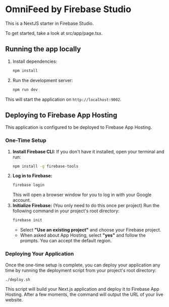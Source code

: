 # OmniFeed by Firebase Studio

This is a NextJS starter in Firebase Studio.

To get started, take a look at src/app/page.tsx.

## Running the app locally

1. Install dependencies:
   ```bash
   npm install
   ```
2. Run the development server:
   ```bash
   npm run dev
   ```
This will start the application on `http://localhost:9002`.

## Deploying to Firebase App Hosting

This application is configured to be deployed to Firebase App Hosting.

### One-Time Setup

1.  **Install Firebase CLI:** If you don't have it installed, open your terminal and run:
    ```bash
    npm install -g firebase-tools
    ```
2.  **Log in to Firebase:**
    ```bash
    firebase login
    ```
    This will open a browser window for you to log in with your Google account.
3.  **Initialize Firebase:** (You only need to do this once per project)
    Run the following command in your project's root directory:
     ```bash
    firebase init
    ```
    - Select **"Use an existing project"** and choose your Firebase project.
    - When asked about App Hosting, select **"yes"** and follow the prompts. You can accept the default region.

### Deploying Your Application

Once the one-time setup is complete, you can deploy your application any time by running the deployment script from your project's root directory:

```bash
./deploy.sh
```

This script will build your Next.js application and deploy it to Firebase App Hosting. After a few moments, the command will output the URL of your live website.
